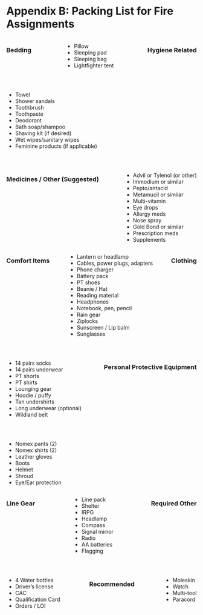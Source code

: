 # Appendix B: Packing List for Fire Assignments

<div style="display: flex; justify-content: space-between; gap: 2rem; flex-wrap: wrap;">

### Bedding
- Pillow  
- Sleeping pad  
- Sleeping bag  
- Lightfighter tent

### Hygiene Related
- Towel  
- Shower sandals  
- Toothbrush  
- Toothpaste  
- Deodorant  
- Bath soap/shampoo  
- Shaving kit (if desired)  
- Wet wipes/sanitary wipes  
- Feminine products (if applicable)

### Medicines / Other (Suggested)
- Advil or Tylenol (or other)  
- Immodium or similar  
- Pepto/antacid  
- Metamucil or similar  
- Multi-vitamin  
- Eye drops  
- Allergy meds  
- Nose spray  
- Gold Bond or similar  
- Prescription meds  
- Supplements

</div>

<div style="display: flex; justify-content: space-between; gap: 2rem; flex-wrap: wrap;">

### Comfort Items
- Lantern or headlamp  
- Cables, power plugs, adapters  
- Phone charger  
- Battery pack  
- PT shoes  
- Beanie / Hat  
- Reading material  
- Headphones  
- Notebook, pen, pencil  
- Rain gear  
- Ziplocks  
- Sunscreen / Lip balm  
- Sunglasses

### Clothing
- 14 pairs socks  
- 14 pairs underwear  
- PT shorts  
- PT shirts  
- Lounging gear  
- Hoodie / puffy  
- Tan undershirts  
- Long underwear (optional)  
- Wildland belt  

### Personal Protective Equipment
- Nomex pants (2)  
- Nomex shirts (2)  
- Leather gloves  
- Boots  
- Helmet  
- Shroud  
- Eye/Ear protection  

</div>

<div style="display: flex; justify-content: space-between; gap: 2rem; flex-wrap: wrap;">

### Line Gear
- Line pack  
- Shelter  
- IRPG  
- Headlamp  
- Compass  
- Signal mirror  
- Radio  
- AA batteries  
- Flagging

### Required Other
- 4 Water bottles  
- Driver’s license  
- CAC  
- Qualification Card  
- Orders / LOI

### Recommended
- Moleskin  
- Watch  
- Multi-tool  
- Paracord

</div>

